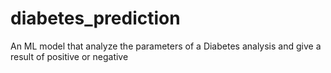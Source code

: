 # diabetes_prediction
An ML model that analyze the parameters of a  Diabetes analysis and give a result of positive or negative

